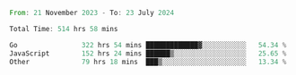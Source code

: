<!--START_SECTION:waka-->

```rust
From: 21 November 2023 - To: 23 July 2024

Total Time: 514 hrs 58 mins

Go                322 hrs 54 mins █████████████▓░░░░░░░░░░░   54.34 %
JavaScript        152 hrs 24 mins ██████▒░░░░░░░░░░░░░░░░░░   25.65 %
Other             79 hrs 18 mins  ███▒░░░░░░░░░░░░░░░░░░░░░   13.34 %
```

<!--END_SECTION:waka-->
